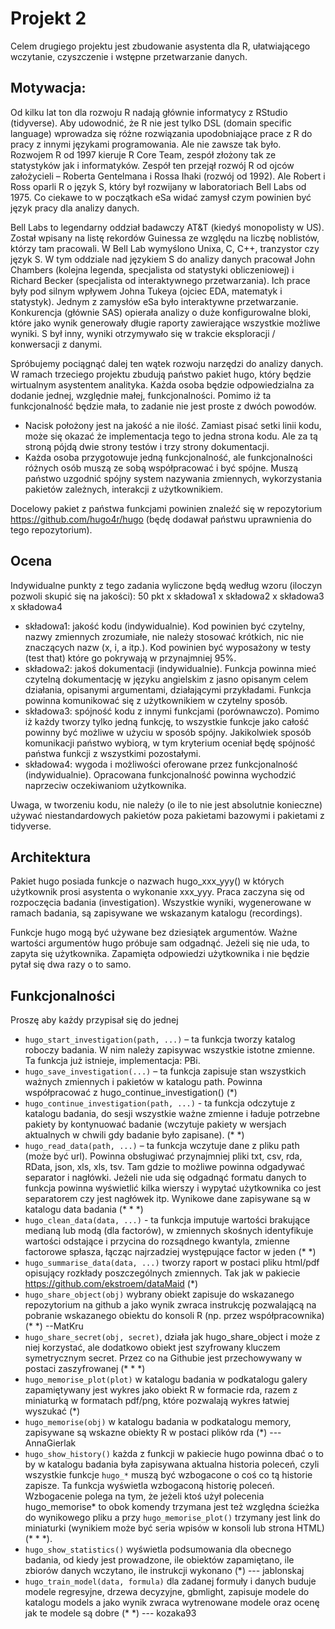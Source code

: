 # Projekt 2

Celem drugiego projektu jest zbudowanie asystenta dla R, ułatwiającego wczytanie, czyszczenie i wstępne przetwarzanie danych. 

## Motywacja:

Od kilku lat ton dla rozwoju R nadają głównie informatycy z RStudio (tidyverse). Aby udowodnić, że R nie jest tylko DSL (domain specific language) wprowadza się różne rozwiązania upodobniające prace z R do pracy z innymi językami programowania. Ale nie zawsze tak było. Rozwojem R od 1997 kieruje R Core Team, zespół złożony tak ze statystyków jak i informatyków. Zespół ten przejął rozwój R od ojców założycieli – Roberta Gentelmana i Rossa Ihaki (rozwój od 1992).
Ale Robert i Ross oparli R o język S, który był rozwijany w laboratoriach Bell Labs od 1975. Co ciekawe to w początkach eSa widać zamysł czym powinien być język pracy dla analizy danych.

Bell Labs to legendarny oddział badawczy AT&T (kiedyś monopolisty w US). Został wpisany na listę rekordów Guinessa ze względu na liczbę noblistów, którzy tam pracowali. W Bell Lab wymyślono Unixa, C, C++, tranzystor czy język S. W tym oddziale nad językiem S do analizy danych pracował John Chambers (kolejna legenda, specjalista od statystyki obliczeniowej) i Richard Becker (specjalista od interaktywnego przetwarzania). Ich prace były pod silnym wpływem Johna Tukeya (ojciec EDA, matematyk i statystyk). Jednym z zamysłów eSa było interaktywne przetwarzanie. Konkurencja (głównie SAS) opierała analizy o duże konfigurowalne bloki, które jako wynik generowały długie raporty zawierające wszystkie możliwe wyniki. S był inny, wyniki otrzymywało się w trakcie eksploracji / konwersacji z danymi.

Spróbujemy pociągnąć dalej ten wątek rozwoju narzędzi do analizy danych. W ramach trzeciego projektu zbudują państwo pakiet hugo, który będzie wirtualnym asystentem analityka. Każda osoba będzie odpowiedzialna za dodanie jednej, względnie małej, funkcjonalności. Pomimo iż ta funkcjonalność będzie mała, to zadanie nie jest proste z dwóch powodów.

*	Nacisk położony jest na jakość a nie ilość. Zamiast pisać setki linii kodu, może się okazać że implementacja tego to jedna strona kodu. Ale za tą stroną pójdą dwie strony testów i trzy strony dokumentacji. 
*	Każda osoba przygotowuje jedną funkcjonalność, ale funkcjonalności różnych osób muszą ze sobą współpracować i być spójne. Muszą państwo uzgodnić spójny system nazywania zmiennych, wykorzystania pakietów zależnych, interakcji z użytkownikiem.

Docelowy pakiet z państwa funkcjami powinien znaleźć się w repozytorium
https://github.com/hugo4r/hugo
(będę dodawał państwu uprawnienia do tego repozytorium).

## Ocena

Indywidualne punkty z tego zadania wyliczone będą według wzoru (iloczyn pozwoli skupić się na jakości):
50 pkt x  składowa1 x składowa2 x składowa3 x  składowa4

*	składowa1: jakość kodu (indywidualnie). Kod powinien być czytelny, nazwy zmiennych zrozumiałe, nie należy stosować krótkich, nic nie znaczących nazw (x, i, a itp.). Kod powinien być wyposażony w testy (test that) które go pokrywają w przynajmniej 95%.
*	składowa2: jakoś dokumentacji (indywidualnie). Funkcja powinna mieć czytelną dokumentację w języku angielskim z jasno opisanym celem działania, opisanymi argumentami, działającymi przykładami. Funkcja powinna komunikować się z użytkownikiem w czytelny sposób.
*	składowa3: spójność kodu z innymi funkcjami (porównawczo). Pomimo iż każdy tworzy tylko jedną funkcję, to wszystkie funkcje jako całość powinny być możliwe w użyciu w sposób spójny. Jakikolwiek sposób komunikacji państwo wybiorą, w tym kryterium oceniał będę spójność państwa funkcji z wszystkimi pozostałymi.
*	składowa4: wygoda i możliwości oferowane przez funkcjonalność (indywidualnie). Opracowana funkcjonalność powinna wychodzić naprzeciw oczekiwaniom użytkownika. 

Uwaga, w tworzeniu kodu, nie należy (o ile to nie jest absolutnie konieczne) używać niestandardowych pakietów poza pakietami bazowymi i pakietami z tidyverse.

## Architektura

Pakiet hugo posiada funkcje o nazwach hugo_xxx_yyy() w których użytkownik prosi asystenta o wykonanie xxx_yyy. Praca zaczyna się od rozpoczęcia badania (investigation). Wszystkie wyniki, wygenerowane w ramach badania, są zapisywane we wskazanym katalogu (recordings).

Funkcje hugo mogą być używane bez dziesiątek argumentów. Ważne wartości argumentów hugo próbuje sam odgadnąć. Jeżeli się nie uda, to zapyta się użytkownika. Zapamięta odpowiedzi użytkownika i nie będzie pytał się dwa razy o to samo.

## Funkcjonalności

Proszę aby każdy przypisał się do jednej

* `hugo_start_investigation(path, ...)` – ta funkcja tworzy katalog roboczy badania. W nim należy zapisywac wszystkie istotne zmienne. Ta funkcja już istnieje, implementacja: PBi.
* `hugo_save_investigation(...)` – ta funkcja zapisuje stan wszystkich ważnych zmiennych i pakietów w katalogu path. Powinna współpracować z hugo_continue_investigation()  (*)
* `hugo_continue_investigation(path, ...)` -  ta funkcja odczytuje z katalogu badania, do sesji wszystkie ważne zmienne i ładuje potrzebne pakiety by kontynuować badanie (wczytuje pakiety w wersjach aktualnych w chwili gdy badanie było zapisane). (* *)
* `hugo_read_data(path, ...)` – ta funkcja wczytuje dane z pliku path (może być url). Powinna obsługiwać przynajmniej pliki txt, csv, rda, RData, json, xls, xls, tsv. Tam gdzie to możliwe powinna odgadywać separator i nagłówki. Jeżeli nie uda się odgadnąć formatu danych to funkcja powinna wyświetlić kilka wierszy i wypytać użytkownika co jest separatorem czy jest nagłówek itp. Wynikowe dane zapisywane są w katalogu data badania (* * *)
* `hugo_clean_data(data, ...)` - ta funkcja imputuje wartości brakujące medianą lub modą (dla factorów), w zmiennych skośnych identyfikuje wartości odstające i przycina do rozsądnego kwantyla, zmienne factorowe spłasza, łącząc najrzadziej występujące factor w jeden (* *)
* `hugo_summarise_data(data, ...)` tworzy raport w postaci pliku html/pdf opisujący rozkłady poszczególnych zmiennych. Tak jak w pakiecie https://github.com/ekstroem/dataMaid (*)
* `hugo_share_object(obj)` wybrany obiekt zapisuje do wskazanego repozytorium na github a jako wynik zwraca instrukcję pozwalającą na pobranie wskazanego obiektu do konsoli R (np. przez współpracownika) (* *) --MatKru
* `hugo_share_secret(obj, secret)`, działa jak hugo_share_object i może z niej korzystać, ale dodatkowo obiekt jest szyfrowany kluczem symetrycznym secret. Przez co na Githubie jest przechowywany w postaci zaszyfrowanej (* * *)
* `hugo_memorise_plot(plot)` w katalogu badania w podkatalogu galery zapamiętywany jest wykres jako obiekt R w formacie rda, razem z miniaturką w formatach pdf/png, które pozwalają wykres łatwiej wyszukać (*)
* `hugo_memorise(obj)` w katalogu badania w podkatalogu memory, zapisywane są wskazne obiekty R w postaci plików rda (*) --- AnnaGierlak
* `hugo_show_history()` każda z funkcji w pakiecie hugo powinna dbać o to by w katalogu badania była zapisywana aktualna historia poleceń, czyli wszystkie funkcje `hugo_*` muszą być wzbogacone o coś co tą historie zapisze. Ta funkcja wyświetla wzbogaconą historię poleceń. Wzbogacenie polega na tym, że jeżeli ktoś użył polecenia hugo_memorise* to obok komendy trzymana jest też względna ścieżka do wynikowego pliku a przy `hugo_memorise_plot()` trzymany jest link do miniaturki (wynikiem może być seria wpisów w konsoli lub strona HTML) (* * *).
* `hugo_show_statistics()` wyświetla podsumowania dla obecnego badania, od kiedy jest prowadzone, ile obiektów zapamiętano, ile zbiorów danych wczytano, ile instrukcji wykonano (*) --- jablonskaj
* `hugo_train_model(data, formula)` dla zadanej formuły i danych buduje modele regresyjne, drzewa decyzyjne, gbmlight, zapisuje modele do katalogu models a jako wynik zwraca wytrenowane modele oraz ocenę jak te modele są dobre (* *) --- kozaka93

